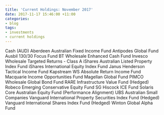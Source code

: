 ```yaml
---
title: 'Current Holdings: November 2017'
date: 2017-11-17 15:46:00 +11:00
categories:
- blog
tags:
- investments
- current holdings
---
```


Cash (AUD)
Aberdeen Australian Fixed Income Fund
Antipodes Global Fund
Ausbil 130/30 Focus Fund
BT Wholesale Enhanced Cash Fund
Invesco Wholesale Targeted Returns - Class A
iShares Australian Listed Property Index Fund 
iShares International Equity Index Fund
Janus Henderson Tactical Income Fund
Kapstream WS Absolute Return Income Fund
Macquarie Income Opportunities Fund
Magellan Global Fund
PIMCO Wholesale Global Bond Fund
RARE Infrastructure Value Fund (Hedged)
Robeco Emerging Conservative Equity Fund
SG Hiscock ICE Fund
Solaris Core Australian Equity Fund (Performance Alignment)
UBS Australian Small Companies
Vanguard International Property Securities Index Fund (Hedged)
Vanguard International Shares Index Fund (Hedged)
Winton Global Alpha Fund
